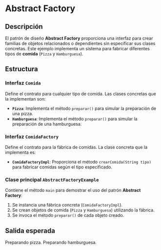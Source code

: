 # Abstract Factory

## Descripción
El patrón de diseño **Abstract Factory** proporciona una interfaz para crear familias de objetos relacionados o dependientes sin especificar sus clases concretas. Este ejemplo implementa un sistema para fabricar diferentes tipos de **comida** (`Pizza` y `Hamburguesa`).

## Estructura

### **Interfaz `Comida`**
Define el contrato para cualquier tipo de comida. Las clases concretas que la implementan son:
- **`Pizza`**: Implementa el método `preparar()` para simular la preparación de una pizza.
- **`Hamburguesa`**: Implementa el método `preparar()` para simular la preparación de una hamburguesa.

### **Interfaz `ComidaFactory`**
Define el contrato para la fábrica de comidas. La clase concreta que la implementa es:
- **`ComidaFactoryImpl`**: Proporciona el método `crearComida(String tipo)` para fabricar comidas según el tipo especificado.

### **Clase principal `AbstractFactoryExample`**
Contiene el método `main` para demostrar el uso del patrón **Abstract Factory**:
1. Se instancia una fábrica concreta (`ComidaFactoryImpl`).
2. Se crean objetos de comida (`Pizza` y `Hamburguesa`) utilizando la fábrica.
3. Se invoca el método `preparar()` de cada objeto creado.

## Salida esperada
Preparando pizza.
Preparando hamburguesa.
